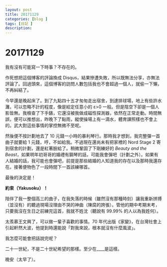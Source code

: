 ```yaml
---
layout: post
title: 20171129
categories: [blog ]
tags: [日記 ]
description:
---
```


# 20171129

我有沒有可能寫一下時事？不存在的。

作死想把這個博客的評論換成 Disqus，結果慘遭失敗，所以既無法分享，亦無法評論了。回過頭來，這個博客的訪問人數包括我也不會超過一個人，就偷一下懶，不再糾結了。

今早還是晚起床了。到了九點四十五才匆匆走出宿舍，到達排球場，地上有些許水灘，可以忽略不計的程度，像是給定任意小的 ε>0 一般。但是陰空下卻是一個人影皆無。我檢查了下手錶，它還沒被我做成磁性探測器，依然在正常走動。時間無誤，便可以推想出，昨晚下了點雨，縱使操場上有一滴水，體育課照樣也不會上的。武大對這些事情的掌控無微不至呢。

然後便不按計劃地去了 10 元錢一小時的暴利琴行。那時我才想到，我完整彈一首曲子就要給 1 元錢，哼，不如給我。不過現在還尚未有把家裡的 Nord Stage 2 寄到宿舍的計劃，還是紅著臉給了。稍微鞏固了下剛練好的 *Beauty and the Beast*，如果明年初哥哥的婚禮有鋼琴的話，可能我會彈吧（計劃之外）。如果有人結婚的話，我可能也會彈吧，前提是那些結婚的人知道我的存在以及那時我還存在。接著便物色了一段時間下一首該練哪首。

最後的決定是！

**約束（Yakusoku）！**

陪伴了我一整個高三的曲子，在我失落的時候（雖然沒有那種時刻）讓我重新拼搏（並沒有）的聽過現場沒理由不哭的神曲（陳腐的誇張）。管他的期中考期末考，只要我沒在生日之前練完這首，我就不姓沈（聽說有 99.99% 的人以為我姓何）。

太羨慕王文興了，可以做一輩子喜歡的事情。70 年代出版《家變》，在台灣社會上引起軒然大波，他提到時還能說「對我來說，根本就沒有什麼風波」。

我怎麼可能會把話說完呢？

二十一世紀，不是二十世紀希望的那樣。至少在____是這樣。

晚安（太早了）。
